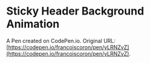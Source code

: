 # Sticky Header Background Animation

A Pen created on CodePen.io. Original URL: [https://codepen.io/francoiscoron/pen/yLRNZvZ](https://codepen.io/francoiscoron/pen/yLRNZvZ).

